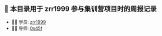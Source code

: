 ## 🚀 本目录用于 zrr1999 参与集训营项目时的周报记录

- 👨‍💻 学员: [zrr1999](https://github.com/zrr1999)
- 👩🏻​ 导师: [0x45f](https://github.com/0x45f)
